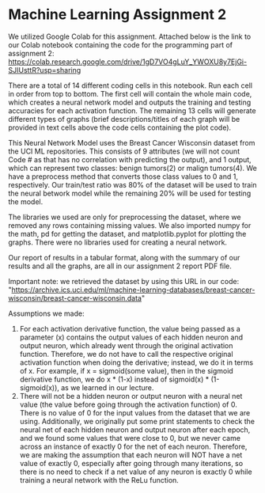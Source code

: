 # Machine Learning Assignment 2
We utilized Google Colab for this assignment. Attached below is the link to our Colab notebook containing the code for the programming part of assignment 2:
https://colab.research.google.com/drive/1gD7VO4gLuY_YWOXU8y7EjGi-SJIUsttR?usp=sharing

There are a total of 14 different coding cells in this notebook. Run each cell in order from top to bottom. The first cell will contain the whole main code, which creates a neural network model and outputs the training and testing accuracies for each activation function. The remaining 13 cells will generate different types of graphs (brief descriptions/titles of each graph will be provided in text cells above the code cells containing the plot code).

This Neural Network Model uses the Breast Cancer Wisconsin dataset from the UCI ML repositories. This consists of 9 attributes (we will not count Code # as that has no correlation with predicting the output), and 1 output, which can represent two classes: benign tumors(2) or malign tumors(4). We have a preprocess method that converts those class values to 0 and 1, respectively. Our train/test ratio was 80% of the dataset will be used to train the neural betwork model while the remaining 20% will be used for testing the model.

The libraries we used are only for preprocessing the dataset, where we removed any rows containing missing values. We also imported numpy for the math, pd for getting the dataset, and matplotlib.pyplot for plotting the graphs. There were no libraries used for creating a neural network.

Our report of results in a tabular format, along with the summary of our results and all the graphs, are all in our assignment 2 report PDF file.

Important note: we retrieved the dataset by using this URL in our code: "https://archive.ics.uci.edu/ml/machine-learning-databases/breast-cancer-wisconsin/breast-cancer-wisconsin.data"

Assumptions we made: 
1. For each activation derivative function, the value being passed as a parameter (x) contains the output values of each hidden neuron and output neuron, which already went through the original activation function. Therefore, we do not have to call the respective original activation function when doing the derivative; instead, we do it in terms of x. For example, if x = sigmoid(some value), then in the sigmoid derivative function, we do x * (1-x) instead of sigmoid(x) * (1-sigmoid(x)), as we learned in our lecture.
2. There will not be a hidden neuron or output neuron with a neural net value (the value before going through the activation function) of 0. There is no value of 0 for the input values from the dataset that we are using. Additionally, we originally put some print statements to check the neural net of each hidden neuron and output neuron after each epoch, and we found some values that were close to 0, but we never came across an instance of exactly 0 for the net of each neuron. Therefore, we are making the assumption that each neuron will NOT have a net value of exactly 0, especially after going through many iterations, so there is no need to check if a net value of any neuron is exactly 0 while training a neural network with the ReLu function.

